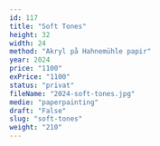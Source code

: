 ```yaml
---
id: 117
title: "Soft Tones"
height: 32
width: 24
method: "Akryl på Hahnemühle papir"
year: 2024
price: "1100"
exPrice: "1100"
status: "privat"
fileName: "2024-soft-tones.jpg"
medie: "paperpainting"
draft: "False"
slug: "soft-tones"
weight: "210"
---
```


